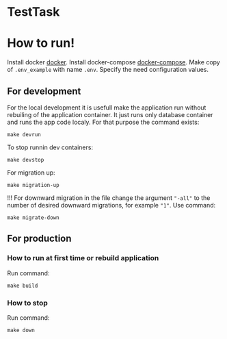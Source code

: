 # TestTask

# How to run!
Install docker [docker](https://docs.docker.com/engine/install/).
Install docker-compose [docker-compose](https://pkg.go.dev/github.com/docker/compose/v2#section-readme).
Make copy of `.env_example`  with name `.env`. Specify the need configuration values.

## For development
For the local development it is usefull make the application run without rebuiling of the application container. It just runs only database container and runs the app code localy.
For that purpose the command exists:
```
make devrun
```
To stop runnin dev containers:
```
make devstop
```
For migration up:
```
make migration-up
```
!!! For downward migration in the file change the argument `"-all"` to the number of desired downward migrations, for example `"1"`. Use command:
```
make migrate-down
```

## For production
### How to run at first time or rebuild application
Run command:
```
make build
```
### How to stop
Run command:
```
make down
```
